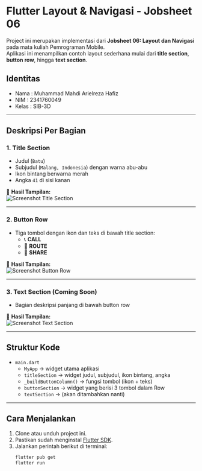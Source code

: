 # Flutter Layout & Navigasi - Jobsheet 06

Project ini merupakan implementasi dari **Jobsheet 06: Layout dan Navigasi** pada mata kuliah Pemrograman Mobile.  
Aplikasi ini menampilkan contoh layout sederhana mulai dari **title section**, **button row**, hingga **text section**.

## Identitas
- Nama  : Muhammad Mahdi Arielreza Hafiz  
- NIM   : 2341760049  
- Kelas : SIB-3D  

---

## Deskripsi Per Bagian

### 1. Title Section
- Judul (`Batu`)
- Subjudul (`Malang, Indonesia`) dengan warna abu-abu
- Ikon bintang berwarna merah
- Angka `41` di sisi kanan  

📸 **Hasil Tampilan:**  
![Screenshot Title Section](images/title_section.png)

---

### 2. Button Row
- Tiga tombol dengan ikon dan teks di bawah title section:
  - 📞 **CALL**
  - 📍 **ROUTE**
  - 🔗 **SHARE**  

📸 **Hasil Tampilan:**  
![Screenshot Button Row](images/button_row.png)

---

### 3. Text Section (Coming Soon)
- Bagian deskripsi panjang di bawah button row  

📸 **Hasil Tampilan:**  
![Screenshot Text Section](images/text_section.png)

---

## Struktur Kode
- `main.dart`  
  - `MyApp` → widget utama aplikasi  
  - `titleSection` → widget judul, subjudul, ikon bintang, angka  
  - `_buildButtonColumn()` → fungsi tombol (ikon + teks)  
  - `buttonSection` → widget yang berisi 3 tombol dalam Row  
  - `textSection` → (akan ditambahkan nanti)  

---

## Cara Menjalankan
1. Clone atau unduh project ini.  
2. Pastikan sudah menginstal [Flutter SDK](https://docs.flutter.dev/get-started/install).  
3. Jalankan perintah berikut di terminal:
   ```bash
   flutter pub get
   flutter run

